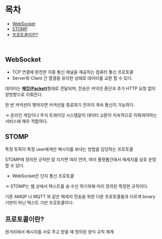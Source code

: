 # 목차
* [WebSocket](https://github.com/elilly00/TIL/blob/main/Computer%20Science/WebSocket.md#websocket)
* [STOMP](https://github.com/elilly00/TIL/blob/main/Computer%20Science/WebSocket.md#stomp)
* [프로토콜이란?](https://github.com/elilly00/TIL/blob/main/Computer%20Science/WebSocket.md#%ED%94%84%EB%A1%9C%ED%86%A0%EC%BD%9C%EC%9D%B4%EB%9E%80)

<br/>

## WebSocket
* TCP 연결에 완전한 이중 통신 채널을 제공하는 컴퓨터 통신 프로토콜
* Server와 Client 간 열결을 유지한 상태로 데이터를 교환 할 수 있다.

데이터는 <b>[패킷(Packet)](https://github.com/elilly00/TIL/blob/main/Computer%20Science/Packet.md)</b>형태로 전달되며, 전송은 커넥션 중단과 추가 HTTP 요청 없이 양방향으로 이뤄진다. <br/>

한 번 커넥션이 맺어지면 커넥션을 종료하기 전까지 계속 통신이 가능하다. <br/>

→ 온라인 게임이나 주식 트레이딩 시스템같이 데이터 교환이 지속적으로 이뤄져야하는 서비스에 매우 적합하다.

## STOMP
특정 토픽이 특정 user에게만 메시지를 보내는 방법을 담당하는 프로토콜 <br/>

STOMP에 정의한 규칙만 잘 지키면 여러 언어, 여러 플랫폼간에서 메세지를 상호 운영할 수 있다.
* WebSocket은 단지 통신 프로토콜

→ STOMP는 웹 상에서 텍스트를 송·수신 하기위해 미리 정의된 특정한 규칙이다.

기존 AMQP 나 MQTT 와 같은 메세지 전송을 위한 다른 프로토콜들과 다르게 binary 기반이 아닌 텍스트 기반 프로토콜이다.

## 프로토콜이란?
원거리에서 메시지를 서로 주고 받을 때 정의된 양식 규칙 체계
